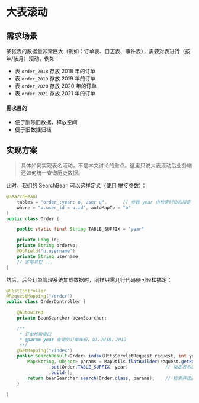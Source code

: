 # 大表滚动

## 需求场景

某张表的数据量非常巨大（例如：订单表、日志表、事件表），需要对表进行（按年/按月）滚动，例如：

* 表 `order_2018` 存放 2018 年的订单
* 表 `order_2019` 存放 2019 年的订单
* 表 `order_2020` 存放 2020 年的订单
* 表 `order_2021` 存放 2021 年的订单

#### 需求目的

* 便于删除旧数据，释放空间
* 便于旧数据归档

## 实现方案

> 具体如何实现表名滚动，不是本文讨论的重点。这里只说大表滚动后业务端还如何统一查询历史数据。

此时，我们的 SearchBean 可以这样定义（使用 [拼接参数](/guide/param/embed#%E6%8B%BC%E6%8E%A5%E5%8F%82%E6%95%B0)）：

```java
@SearchBean(
    tables = "order_:year: o, user u",      // 参数 year 由检索时动态指定
    where = "o.user_id = u.id", autoMapTo = "o"
)
public class Order {

    public static final String TABLE_SUFFIX = "year"

    private Long id;
    private String orderNo;
    @DbField("u.username")
    private String username;
    // 省略其它 ...
}
```

然后，后台订单管理系统加载数据时，同样只需几行代码便可轻松搞定：

```java
@RestController
@RequestMapping("/order")
public class OrderController {

    @Autowired
    private BeanSearcher beanSearcher;

    /**
     * 订单检索接口
     * @param year 查询的订单年份，如：2018，2019
     **/
    @GetMapping("/index")
    public SearchResult<Order> index(HttpServletRequest request, int year) {
        Map<String, Object> params = MapUtils.flatBuilder(request.getParameterMap())
                .put(Order.TABLE_SUFFIX, year)              // 指定表名后缀
                .build();
        return beanSearcher.search(Order.class, params);    // 检索并返回数据
    }
	
}
```
